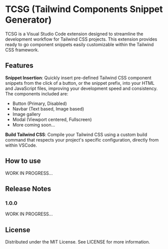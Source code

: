 # TCSG (Tailwind Components Snippet Generator)

TCSG is a Visual Studio Code extension designed to streamline the development workflow for Tailwind CSS projects. This extension provides ready to go component snippets easily customizable within the Tailwind CSS framework. 

## Features

**Snippet Insertion**: Quickly insert pre-defined Tailwind CSS component snippets from the click of a button, or the snippet prefix, into your HTML and JavaScript files, improving your development speed and consistency. The components included are:
- Button (Primary, Disabled)
- Navbar (Text based, Image based)
- Image gallery
- Modal (Viewport centered, Fullscreen)
- More coming soon...

**Build Tailwind CSS**: Compile your Tailwind CSS using a custom build command that respects your project's specific configuration, directly from within VSCode.

## How to use

WORK IN PROGRESS...

## Release Notes

### 1.0.0

WORK IN PROGRESS...

## License

Distributed under the MIT License. See LICENSE for more information.
